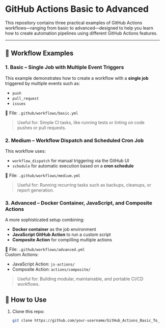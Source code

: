 # GitHub Actions Basic to Advanced

This repository contains three practical examples of GitHub Actions workflows—ranging from basic to advanced—designed to help you learn how to create automation pipelines using different GitHub Actions features.

---

## 📘 Workflow Examples

### 1. Basic – Single Job with Multiple Event Triggers

This example demonstrates how to create a workflow with a **single job** triggered by multiple events such as:
- `push`
- `pull_request`
- `issues`

📁 File: `.github/workflows/basic.yml`

> Useful for: Simple CI tasks, like running tests or linting on code pushes or pull requests.


### 2. Medium – Workflow Dispatch and Scheduled Cron Job

This workflow uses:
- `workflow_dispatch` for manual triggering via the GitHub UI
- `schedule` for automatic execution based on a **cron schedule**

📁 File: `.github/workflows/medium.yml`

> Useful for: Running recurring tasks such as backups, cleanups, or report generation.


### 3. Advanced – Docker Container, JavaScript, and Composite Actions

A more sophisticated setup combining:
- **Docker container** as the job environment
- **JavaScript GitHub Action** to run a custom script
- **Composite Action** for compilling multiple actions

📁 File: `.github/workflows/advanced.yml`  
Custom Actions:
- JavaScript Action: `js-actions/`
- Composite Action: `actions/composite/`

> Useful for: Building modular, maintainable, and portable CI/CD workflows.


## 🚀 How to Use

1. Clone this repo:  
   ```bash
   git clone https://github.com/your-username/GitHub_Actions_Basic_To_Advanced.git
